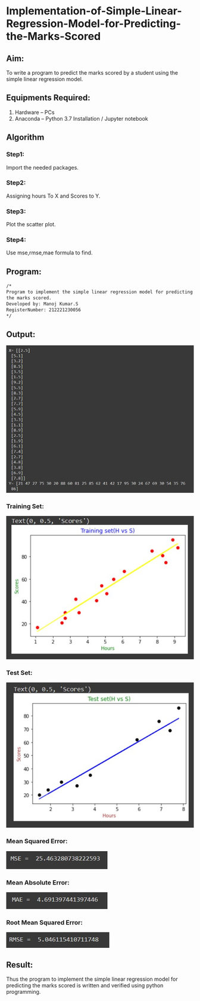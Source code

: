 # Implementation-of-Simple-Linear-Regression-Model-for-Predicting-the-Marks-Scored

## Aim:
To write a program to predict the marks scored by a student using the simple linear regression model.

## Equipments Required:
1. Hardware – PCs
2. Anaconda – Python 3.7 Installation / Jupyter notebook

## Algorithm
### Step1:
Import the needed packages.
### Step2:
Assigning hours To X and Scores to Y.
### Step3:
Plot the scatter plot.
### Step4:
Use mse,rmse,mae formula to find.

## Program:
```
/*
Program to implement the simple linear regression model for predicting the marks scored.
Developed by: Manoj Kumar.S
RegisterNumber: 212221230056
*/
```

## Output:
![](./o1.jpg)
### Training Set:
![](./o2.jpg)
### Test Set:
![](./o3.jpg)
### Mean Squared Error:
![](./o4.jpg)
### Mean Absolute Error:
![](./o5.jpg)
### Root Mean Squared Error:
![](./o6.jpg)



## Result:
Thus the program to implement the simple linear regression model for predicting the marks scored is written and verified using python programming.

